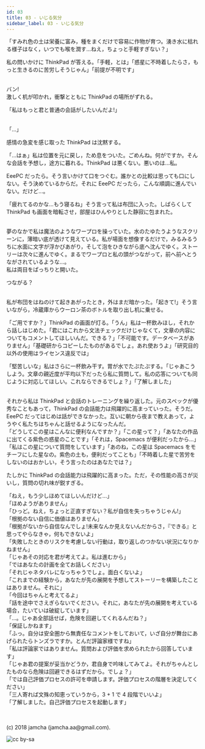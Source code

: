 ```yaml
---
id: 03
title: 03 - いじる気分
sidebar_label: 03 - いじる気分
---
```


<style>
@import url('https://fonts.googleapis.com/css?family=Kosugi+Maru&subset=japanese');
</style>

「すみれ色の土は栄養に富み，種をまくだけで容易に作物が育つ。湧き水に枯れる様子はなく，いつでも喉を潤す…ねえ，ちょっと手軽すぎない？」

私の問いかけに ThinkPad が答える。「手軽，とは」「惑星に不時着したらさ，もっと生きるのに苦労しそうじゃん」「前提が不明です」

<br>
バン!

<br>
激しく机が叩かれ，衝撃とともに ThinkPad の場所がずれる。

「私はもっと君と普通の会話がしたいんだよ!」

<br>
「…」

感情の急変を感じ取った ThinkPad は沈黙する。

「…はぁ」私は位置を元に戻し，ため息をついた。ごめんね。何がですか。そんな会話を予想し，途方に暮れる。ThinkPad は悪くない。悪いのは…私。

EeePC だったら。そう言いかけて口をつぐむ。誰かとの比較は思っても口にしない。そう決めているからだ。それに EeePC だったら，こんな順調に進んでいない。だけど…。

「疲れてるのかな…もう寝るね」そう言って私は布団に入った。しばらくして ThinkPad も画面を暗転させ，部屋はひんやりとした静寂に包まれた。

<br>
夢のなかで私は魔法のようなワープロを操っていた。水のたゆたうようなスクリーンに，薄暗い底が透けて見えている。私が場面を想像するだけで，みるみるうちに水面に文字が浮かびあがり，そして泡をひきながら底へ沈んでゆく。ストーリーは次々に進んでゆく。まるでワープロと私の頭がつながって，前へ前へとうながされているような…。

<br>
私は両目をぱっちりと開いた。

つながる？

<br>
私が布団をはねのけて起きあがったとき，外はまだ暗かった。「起きて!」そう言いながら，冷蔵庫からウーロン茶のボトルを取り出し机に乗せる。

「ご用ですか？」ThinkPad の画面が灯る。「うん」私は一杯飲みほし，それから話しはじめた。「君にはこれから文法チェックだけじゃなくて，文章の内容についてもコメントしてほしいんだ。できる？」「不可能です。データベースがありません」「基礎研からコピーしたものがあるでしょ。あれ使おうよ」「研究目的以外の使用はライセンス違反では」

「堅苦しいな」私はさらに一杯飲み干す。胃が水でたぷたぷする。「じゃあこうしよう。文章の親近度が平均以下だったら私に質問して。私の応答についても同じように対応してほしい。これならできるでしょ？」「了解しました」

<br>
それから私は ThinkPad と会話のトレーニングを繰り返した。元のスペックが優秀なこともあって，ThinkPad の会話能力は飛躍的に高まっていった。そうだ。EeePC だってはじめは話ができなかった。互いに朝から夜まで教えあって，ようやく私たちはちゃんと話せるようになったんだ。

<br>
「どうしてこの星はこんなに便利なんですか？」「この星って？」「あなたの作品に出てくる紫色の惑星のことです」「それは，Spacemacs が便利だったから…」「私はこの星について質問をしています」「あのね，この星は Spacemacs をモチーフにした星なの。紫色の土も，便利だってことも」「不時着した星で苦労をしないのはおかしい，そう言ったのはあなたでは？」

たしかに ThinkPad の会話能力は飛躍的に高まった。ただ，その性能の高さが災いし，質問の切れ味が鋭すぎる。

「ねえ，もう少しほめてほしいんだけど…」  
「ほめようがありません」  
「ひっど。ねえ，ちょっと正直すぎない？私が自信を失っちゃうじゃん!」  
「根拠のない自信に価値はありません」  
「根拠がないから自信なんでしょ!未来なんか見えないんだからさ，『できる』と思ってやらなきゃ，何もできないよ」  
「失敗したときのリスクを考慮しない行動は，取り返しのつかない状況になりかねません」  
「じゃあその対応を君が考えてよ。私は進むから」  
「ではあなたの計画を全てお話しください」  
「それじゃネタバレになっちゃうでしょ。面白くないよ」  
「これまでの経験から，あなたが先の展開を予想してストーリーを構築したことはありません。それに」  
「今回はちゃんと考えてるよ」  
「話を途中でさえぎらないでください。それに，あなたが先の展開を考えている場合，たいていは破綻しています」  
「…。じゃあ全部話せば，危険を回避してくれるんだね？」  
「保証しかねます」  
「ふっ。自分は安全圏から無責任なコメントをしておいて，いざ自分が舞台にあげられたらトンズラですか。とんだ評論家様ですね」  
「私は評論家ではありません。質問および評価を求められたから回答しています」  
「じゃあ君の提案が妥当かどうか，君自身で吟味してみてよ。それがちゃんとしたものなら危険は回避できるはずだから。でしょ？」  
「では自己評価プロセスの許可を申請します。評価プロセスの階層を決定してください」  
「三人寄れば文殊の知恵っていうから，3 + 1 で 4 段階でいいよ」  
「了解しました。自己評価プロセスを起動します」

<br>
<br>
(c) 2018 jamcha (jamcha.aa@gmail.com).

![cc by-sa](https://i.creativecommons.org/l/by-sa/4.0/88x31.png)

